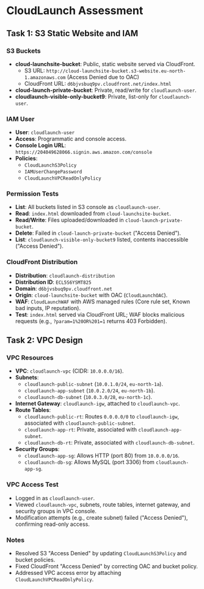 # CloudLaunch Assessment

## Task 1: S3 Static Website and IAM

### S3 Buckets
- **cloud-launchsite-bucket**: Public, static website served via CloudFront.
  - S3 URL: `http://cloud-launchsite-bucket.s3-website.eu-north-1.amazonaws.com` (Access Denied due to OAC)
  - CloudFront URL: `d6bjvsbuq9pv.cloudfront.net/index.html`
- **cloud-launch-private-bucket**: Private, read/write for `cloudlaunch-user`.
- **cloudlaunch-visible-only-bucket9**: Private, list-only for `cloudlaunch-user`.

### IAM User
- **User**: `cloudlaunch-user`
- **Access**: Programmatic and console access.
- **Console Login URL**: `https://204049628066.signin.aws.amazon.com/console`
- **Policies**: 
  - `CloudLaunchS3Policy`
  - `IAMUserChangePassword`
  - `CloudLaunchVPCReadOnlyPolicy`

### Permission Tests
- **List**: All buckets listed in S3 console as `cloudlaunch-user`.
- **Read**: `index.html` downloaded from `cloud-launchsite-bucket`.
- **Read/Write**: Files uploaded/downloaded in `cloud-launch-private-bucket`.
- **Delete**: Failed in `cloud-launch-private-bucket` ("Access Denied").
- **List**: `cloudlaunch-visible-only-bucket9` listed, contents inaccessible ("Access Denied").

### CloudFront Distribution
- **Distribution**: `cloudlaunch-distribution`
- **Distribution ID**: `ECL5S6YSMT825`
- **Domain**: `d6bjvsbuq9pv.cloudfront.net`
- **Origin**: `cloud-launchsite-bucket` with OAC (`CloudLaunchOAC`).
- **WAF**: `CloudLaunchWAF` with AWS managed rules (Core rule set, Known bad inputs, IP reputation).
- **Test**: `index.html` served via CloudFront URL; WAF blocks malicious requests (e.g., `?param=1%20OR%201=1` returns 403 Forbidden).

## Task 2: VPC Design

### VPC Resources
- **VPC**: `cloudlaunch-vpc` (CIDR: `10.0.0.0/16`).
- **Subnets**:
  - `cloudlaunch-public-subnet` (`10.0.1.0/24`, `eu-north-1a`).
  - `cloudlaunch-app-subnet` (`10.0.2.0/24`, `eu-north-1b`).
  - `cloudlaunch-db-subnet` (`10.0.3.0/28`, `eu-north-1c`).
- **Internet Gateway**: `cloudlaunch-igw`, attached to `cloudlaunch-vpc`.
- **Route Tables**:
  - `cloudlaunch-public-rt`: Routes `0.0.0.0/0` to `cloudlaunch-igw`, associated with `cloudlaunch-public-subnet`.
  - `cloudlaunch-app-rt`: Private, associated with `cloudlaunch-app-subnet`.
  - `cloudlaunch-db-rt`: Private, associated with `cloudlaunch-db-subnet`.
- **Security Groups**:
  - `cloudlaunch-app-sg`: Allows HTTP (port 80) from `10.0.0.0/16`.
  - `cloudlaunch-db-sg`: Allows MySQL (port 3306) from `cloudlaunch-app-sg`.

### VPC Access Test
- Logged in as `cloudlaunch-user`.
- Viewed `cloudlaunch-vpc`, subnets, route tables, internet gateway, and security groups in VPC console.
- Modification attempts (e.g., create subnet) failed ("Access Denied"), confirming read-only access.

### Notes
- Resolved S3 "Access Denied" by updating `CloudLaunchS3Policy` and bucket policies.
- Fixed CloudFront "Access Denied" by correcting OAC and bucket policy.
- Addressed VPC access error by attaching `CloudLaunchVPCReadOnlyPolicy`.

